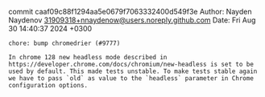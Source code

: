 commit caaf09c88f1294aa5e0679f7063332400d549f3e
Author: Nayden Naydenov <31909318+nnaydenow@users.noreply.github.com>
Date:   Fri Aug 30 14:40:37 2024 +0300

    chore: bump chromedrier (#9777)
    
    In chrome 128 new headless mode described in https://developer.chrome.com/docs/chromium/new-headless is set to be used by default. This made tests unstable. To make tests stable again we have to pass `old` as value to the `headless` parameter in Chrome configuration options.
